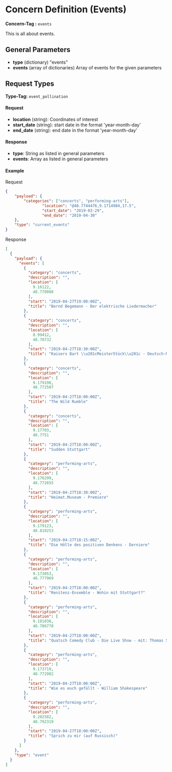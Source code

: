 # Concern Definition (Events)

**Concern-Tag :** `events`

This is all about events.

## General Parameters

* **type** (dictionary) "events"
* **events** (array of dictionaries) Array of events for the given parameters

## Request Types

**Type-Tag:** `event_pollination`

#### Request

- **location** (string): Coordinates of interest
- **start_date** (string): start date in the format 'year-month-day'
- **end_date** (string): end date in the format 'year-month-day'

#### Response

- **type**: String as listed in general parameters
- **events**: Array as listed in general parameters

#### Example

Request

```json
{
	"payload": {
		"categories": ["concerts", "performing-arts"],
                "location": "@48.7744476,9.1714984,17.5",
                "start_date": "2019-03-29",
                "end_date": "2019-04-30"
	},
	"type": "current_events"
}
```

Response

```json
[
  {
    "payload": {
      "events": [
        {
          "category": "concerts",
          "description": "",
          "location": [
            9.16122,
            48.770088
          ],
          "start": "2019-04-27T19:00:00Z",
          "title": "Bernd Begemann - Der elektrische Liedermacher"
        },
        {
          "category": "concerts",
          "description": "",
          "location": [
            8.99412,
            48.70732
          ],
          "start": "2019-04-27T18:30:00Z",
          "title": "Kaisers Bart \\u201cMeister5tück\\u201c - Deutsch-Metal-Inszenierung"
        },
        {
          "category": "concerts",
          "description": "",
          "location": [
            9.179198,
            48.772507
          ],
          "start": "2019-04-27T18:00:00Z",
          "title": "The Wild Rumble"
        },
        {
          "category": "concerts",
          "description": "",
          "location": [
            9.17703,
            48.7751
          ],
          "start": "2019-04-27T18:00:00Z",
          "title": "Sudden Stuttgart"
        },
        {
          "category": "performing-arts",
          "description": "",
          "location": [
            9.176299,
            48.772655
          ],
          "start": "2019-04-27T18:30:00Z",
          "title": "Heimat.Museum - Premiere"
        },
        {
          "category": "performing-arts",
          "description": "",
          "location": [
            9.179123,
            48.810253
          ],
          "start": "2019-04-27T18:15:00Z",
          "title": "Die Hölle des positiven Denkens - Derniere"
        },
        {
          "category": "performing-arts",
          "description": "",
          "location": [
            9.173053,
            48.777969
          ],
          "start": "2019-04-27T18:00:00Z",
          "title": "Renitenz-Ensemble - Wohin mit Stuttgart?"
        },
        {
          "category": "performing-arts",
          "description": "",
          "location": [
            9.181038,
            48.786778
          ],
          "start": "2019-04-27T18:00:00Z",
          "title": "Quatsch Comedy Club - Die Live Show - mit: Thomas Schmidt, Diva La Kruttke, Der Bembers und Nils Heinrich. Mod.: Costa Meronianakis"
        },
        {
          "category": "performing-arts",
          "description": "",
          "location": [
            9.173719,
            48.772982
          ],
          "start": "2019-04-27T18:00:00Z",
          "title": "Wie es euch gefällt - William Shakespeare"
        },
        {
          "category": "performing-arts",
          "description": "",
          "location": [
            9.202582,
            48.792319
          ],
          "start": "2019-04-27T18:00:00Z",
          "title": "Sprich zu mir (auf Russisch)"
        }
      ]
    },
    "type": "event"
  }
]
```



